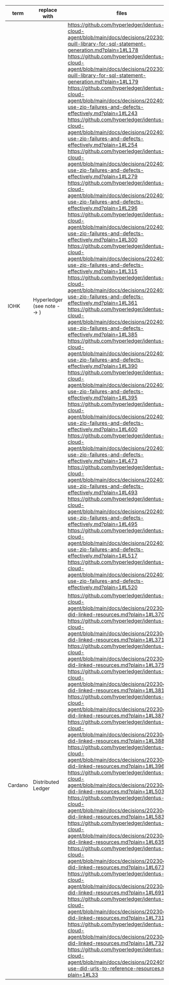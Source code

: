 | term | replace with | files |
|------|--------------|-------|
|IOHK|Hyperledger (see note --> )|https://github.com/hyperledger/identus-cloud-agent/blob/main/docs/decisions/20230118-quill-library-for-sql-statement-generation.md?plain=1#L178<br>https://github.com/hyperledger/identus-cloud-agent/blob/main/docs/decisions/20230118-quill-library-for-sql-statement-generation.md?plain=1#L179<br>https://github.com/hyperledger/identus-cloud-agent/blob/main/docs/decisions/20240116-use-zio-failures-and-defects-effectively.md?plain=1#L243<br>https://github.com/hyperledger/identus-cloud-agent/blob/main/docs/decisions/20240116-use-zio-failures-and-defects-effectively.md?plain=1#L254<br>https://github.com/hyperledger/identus-cloud-agent/blob/main/docs/decisions/20240116-use-zio-failures-and-defects-effectively.md?plain=1#L279<br>https://github.com/hyperledger/identus-cloud-agent/blob/main/docs/decisions/20240116-use-zio-failures-and-defects-effectively.md?plain=1#L296<br>https://github.com/hyperledger/identus-cloud-agent/blob/main/docs/decisions/20240116-use-zio-failures-and-defects-effectively.md?plain=1#L300<br>https://github.com/hyperledger/identus-cloud-agent/blob/main/docs/decisions/20240116-use-zio-failures-and-defects-effectively.md?plain=1#L315<br>https://github.com/hyperledger/identus-cloud-agent/blob/main/docs/decisions/20240116-use-zio-failures-and-defects-effectively.md?plain=1#L361<br>https://github.com/hyperledger/identus-cloud-agent/blob/main/docs/decisions/20240116-use-zio-failures-and-defects-effectively.md?plain=1#L385<br>https://github.com/hyperledger/identus-cloud-agent/blob/main/docs/decisions/20240116-use-zio-failures-and-defects-effectively.md?plain=1#L390<br>https://github.com/hyperledger/identus-cloud-agent/blob/main/docs/decisions/20240116-use-zio-failures-and-defects-effectively.md?plain=1#L395<br>https://github.com/hyperledger/identus-cloud-agent/blob/main/docs/decisions/20240116-use-zio-failures-and-defects-effectively.md?plain=1#L400<br>https://github.com/hyperledger/identus-cloud-agent/blob/main/docs/decisions/20240116-use-zio-failures-and-defects-effectively.md?plain=1#L473<br>https://github.com/hyperledger/identus-cloud-agent/blob/main/docs/decisions/20240116-use-zio-failures-and-defects-effectively.md?plain=1#L493<br>https://github.com/hyperledger/identus-cloud-agent/blob/main/docs/decisions/20240116-use-zio-failures-and-defects-effectively.md?plain=1#L495<br>https://github.com/hyperledger/identus-cloud-agent/blob/main/docs/decisions/20240116-use-zio-failures-and-defects-effectively.md?plain=1#L517<br>https://github.com/hyperledger/identus-cloud-agent/blob/main/docs/decisions/20240116-use-zio-failures-and-defects-effectively.md?plain=1#L520<br>|
|Cardano|Distributed Ledger|https://github.com/hyperledger/identus-cloud-agent/blob/main/docs/decisions/20230405-did-linked-resources.md?plain=1#L370<br>https://github.com/hyperledger/identus-cloud-agent/blob/main/docs/decisions/20230405-did-linked-resources.md?plain=1#L371<br>https://github.com/hyperledger/identus-cloud-agent/blob/main/docs/decisions/20230405-did-linked-resources.md?plain=1#L375<br>https://github.com/hyperledger/identus-cloud-agent/blob/main/docs/decisions/20230405-did-linked-resources.md?plain=1#L381<br>https://github.com/hyperledger/identus-cloud-agent/blob/main/docs/decisions/20230405-did-linked-resources.md?plain=1#L387<br>https://github.com/hyperledger/identus-cloud-agent/blob/main/docs/decisions/20230405-did-linked-resources.md?plain=1#L388<br>https://github.com/hyperledger/identus-cloud-agent/blob/main/docs/decisions/20230405-did-linked-resources.md?plain=1#L396<br>https://github.com/hyperledger/identus-cloud-agent/blob/main/docs/decisions/20230405-did-linked-resources.md?plain=1#L503<br>https://github.com/hyperledger/identus-cloud-agent/blob/main/docs/decisions/20230405-did-linked-resources.md?plain=1#L583<br>https://github.com/hyperledger/identus-cloud-agent/blob/main/docs/decisions/20230405-did-linked-resources.md?plain=1#L635<br>https://github.com/hyperledger/identus-cloud-agent/blob/main/docs/decisions/20230405-did-linked-resources.md?plain=1#L673<br>https://github.com/hyperledger/identus-cloud-agent/blob/main/docs/decisions/20230405-did-linked-resources.md?plain=1#L691<br>https://github.com/hyperledger/identus-cloud-agent/blob/main/docs/decisions/20230405-did-linked-resources.md?plain=1#L731<br>https://github.com/hyperledger/identus-cloud-agent/blob/main/docs/decisions/20230405-did-linked-resources.md?plain=1#L732<br>https://github.com/hyperledger/identus-cloud-agent/blob/main/docs/decisions/20240520-use-did-urls-to-reference-resources.md?plain=1#L33<br>|

